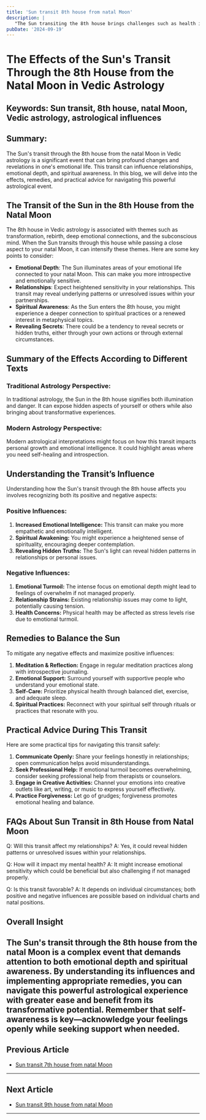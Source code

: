 ```yaml
---
title: 'Sun transit 8th house from natal Moon'
description: |
   "The Sun transiting the 8th house brings challenges such as health issues
pubDate: '2024-09-19'
---
```


# The Effects of the Sun's Transit Through the 8th House from the Natal Moon in Vedic Astrology

## Keywords: Sun transit, 8th house, natal Moon, Vedic astrology, astrological influences

## Summary:
The Sun's transit through the 8th house from the natal Moon in Vedic astrology is a significant event that can bring profound changes and revelations in one's emotional life. This transit can influence relationships, emotional depth, and spiritual awareness. In this blog, we will delve into the effects, remedies, and practical advice for navigating this powerful astrological event.

## The Transit of the Sun in the 8th House from the Natal Moon

The 8th house in Vedic astrology is associated with themes such as transformation, rebirth, deep emotional connections, and the subconscious mind. When the Sun transits through this house while passing a close aspect to your natal Moon, it can intensify these themes. Here are some key points to consider:

- **Emotional Depth**: The Sun illuminates areas of your emotional life connected to your natal Moon. This can make you more introspective and emotionally sensitive.
- **Relationships**: Expect heightened sensitivity in your relationships. This transit may reveal underlying patterns or unresolved issues within your partnerships.
- **Spiritual Awareness**: As the Sun enters the 8th house, you might experience a deeper connection to spiritual practices or a renewed interest in metaphysical topics.
- **Revealing Secrets**: There could be a tendency to reveal secrets or hidden truths, either through your own actions or through external circumstances.

## Summary of the Effects According to Different Texts

### Traditional Astrology Perspective:
In traditional astrology, the Sun in the 8th house signifies both illumination and danger. It can expose hidden aspects of yourself or others while also bringing about transformative experiences.

### Modern Astrology Perspective:
Modern astrological interpretations might focus on how this transit impacts personal growth and emotional intelligence. It could highlight areas where you need self-healing and introspection.

## Understanding the Transit’s Influence

Understanding how the Sun's transit through the 8th house affects you involves recognizing both its positive and negative aspects:

### Positive Influences:
1. **Increased Emotional Intelligence:** This transit can make you more empathetic and emotionally intelligent.
2. **Spiritual Awakening:** You might experience a heightened sense of spirituality, encouraging deeper contemplation.
3. **Revealing Hidden Truths:** The Sun's light can reveal hidden patterns in relationships or personal issues.

### Negative Influences:
1. **Emotional Turmoil:** The intense focus on emotional depth might lead to feelings of overwhelm if not managed properly.
2. **Relationship Strains:** Existing relationship issues may come to light, potentially causing tension.
3. **Health Concerns:** Physical health may be affected as stress levels rise due to emotional turmoil.

## Remedies to Balance the Sun

To mitigate any negative effects and maximize positive influences:

1. **Meditation & Reflection:** Engage in regular meditation practices along with introspective journaling.
2. **Emotional Support:** Surround yourself with supportive people who understand your emotional state.
3. **Self-Care:** Prioritize physical health through balanced diet, exercise, and adequate sleep.
4. **Spiritual Practices:** Reconnect with your spiritual self through rituals or practices that resonate with you.

## Practical Advice During This Transit

Here are some practical tips for navigating this transit safely:

1. **Communicate Openly:** Share your feelings honestly in relationships; open communication helps avoid misunderstandings.
2. **Seek Professional Help:** If emotional turmoil becomes overwhelming, consider seeking professional help from therapists or counselors.
3. **Engage in Creative Activities:** Channel your emotions into creative outlets like art, writing, or music to express yourself effectively.
4. **Practice Forgiveness:** Let go of grudges; forgiveness promotes emotional healing and balance.

## FAQs About Sun Transit in 8th House from Natal Moon

Q: Will this transit affect my relationships?
A: Yes, it could reveal hidden patterns or unresolved issues within your relationships.

Q: How will it impact my mental health?
A: It might increase emotional sensitivity which could be beneficial but also challenging if not managed properly.

Q: Is this transit favorable?
A: It depends on individual circumstances; both positive and negative influences are possible based on individual charts and natal positions.

## Overall Insight

The Sun's transit through the 8th house from the natal Moon is a complex event that demands attention to both emotional depth and spiritual awareness. By understanding its influences and implementing appropriate remedies, you can navigate this powerful astrological experience with greater ease and benefit from its transformative potential. Remember that self-awareness is key—acknowledge your feelings openly while seeking support when needed.
---

## Previous Article
- [Sun transit 7th house from natal Moon](200107_Sun_transit_7th_house_from_natal_Moon.md)

---

## Next Article
- [Sun transit 9th house from natal Moon](200109_Sun_transit_9th_house_from_natal_Moon.md)

---
